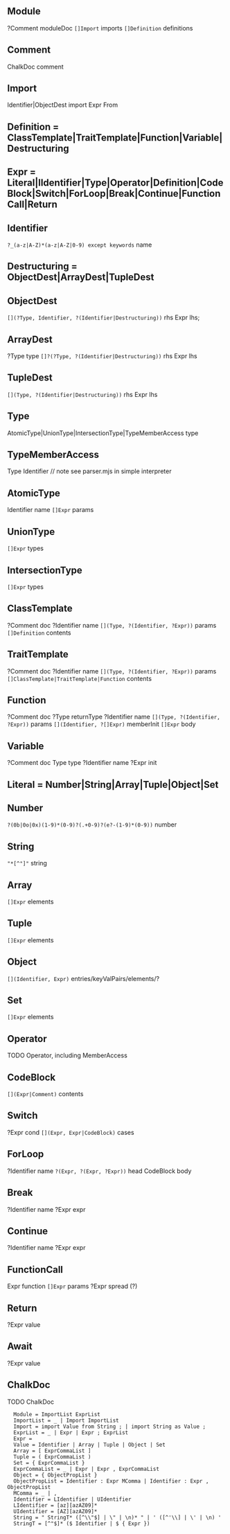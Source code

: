 ## Module
?Comment moduleDoc
`[]Import` imports
`[]Definition` definitions

## Comment
ChalkDoc comment

## Import
Identifier|ObjectDest import
Expr From

## Definition = ClassTemplate|TraitTemplate|Function|Variable|Destructuring

## Expr = Literal|lIdentifier|Type|Operator|Definition|CodeBlock|Switch|ForLoop|Break|Continue|FunctionCall|Return

## Identifier
`?_(a-z|A-Z)*(a-z|A-Z|0-9) except keywords` name

## Destructuring = ObjectDest|ArrayDest|TupleDest

## ObjectDest
`[](?Type, Identifier, ?(Identifier|Destructuring))` rhs
Expr lhs;

## ArrayDest
?Type type
`[]?(?Type, ?(Identifier|Destructuring))` rhs
Expr lhs

## TupleDest
`[](Type, ?(Identifier|Destructuring))` rhs
Expr lhs

## Type
AtomicType|UnionType|IntersectionType|TypeMemberAccess type

## TypeMemberAccess
Type
Identifier
// note see parser.mjs in simple interpreter

## AtomicType
Identifier name
`[]Expr` params

## UnionType
`[]Expr` types

## IntersectionType
`[]Expr` types

## ClassTemplate
?Comment doc
?Identifier name
`[](Type, ?(Identifier, ?Expr))` params
`[]Definition` contents

## TraitTemplate
?Comment doc
?Identifier name
`[](Type, ?(Identifier, ?Expr))` params
`[]ClassTemplate|TraitTemplate|Function` contents

## Function
?Comment doc
?Type returnType
?Identifier name
`[](Type, ?(Identifier, ?Expr))` params
`[](Identifier, ?[]Expr)` memberInit
`[]Expr` body

## Variable
?Comment doc
Type type
?Identifier name
?Expr init

## Literal = Number|String|Array|Tuple|Object|Set

## Number
`?(0b|0o|0x)(1-9)*(0-9)?(.+0-9)?(e?-(1-9)*(0-9))` number

## String
`"*[^"]"` string

## Array
`[]Expr` elements

## Tuple
`[]Expr` elements

## Object
`[](Identifier, Expr)` entries/keyValPairs/elements/?

## Set
`[]Expr` elements

## Operator
TODO Operator, including MemberAccess

## CodeBlock
`[](Expr|Comment)` contents

## Switch
?Expr cond
`[](Expr, Expr|CodeBlock)` cases

## ForLoop
?Identifier name
`?(Expr, ?(Expr, ?Expr))` head
CodeBlock body

## Break
?Identifier name
?Expr expr

## Continue
?Identifier name
?Expr expr

## FunctionCall
Expr function
`[]Expr` params
?Expr spread (?)

## Return
?Expr value

## Await
?Expr value

## ChalkDoc
TODO ChalkDoc


```
  Module = ImportList ExprList
  ImportList = _ | Import ImportList
  Import = import Value from String ; | import String as Value ;
  ExprList = _ | Expr | Expr ; ExprList
  Expr = 
  Value = Identifier | Array | Tuple | Object | Set
  Array = [ ExprCommaList ]
  Tuple = ( ExprCommaList )
  Set = { ExprCommaList }
  ExprCommaList = _ | Expr | Expr , ExprCommaList
  Object = { ObjectPropList }
  ObjectPropList = Identifier : Expr MComma | Identifier : Expr , ObjectPropList
  MComma = _ | ,
  Identifier = LIdentifier | UIdentifier
  LIdentifier = [az][azAZ09]*
  UIdentifier = [AZ][azAZ09]*
  String = " StringT* ([^\\"$] | \" | \n)* " | ' ([^'\\] | \' | \n) '
  StringT = [^"$]* ($ Identifier | $ { Expr })
  
  
  
  
  
  
  
  
  
  
  
  
  
  
  
  
  
  
  
  
  
  
```
